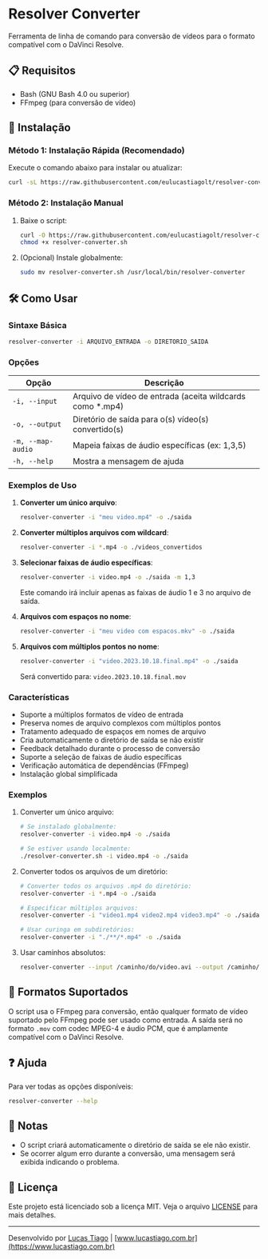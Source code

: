 # Resolver Converter

Ferramenta de linha de comando para conversão de vídeos para o formato compatível com o DaVinci Resolve.

## 📋 Requisitos

- Bash (GNU Bash 4.0 ou superior)
- FFmpeg (para conversão de vídeo)

## 🚀 Instalação

### Método 1: Instalação Rápida (Recomendado)

Execute o comando abaixo para instalar ou atualizar:

```bash
curl -sL https://raw.githubusercontent.com/eulucastiagolt/resolver-converter-shell/main/install.sh | bash
```

### Método 2: Instalação Manual

1. Baixe o script:

    ```bash
    curl -O https://raw.githubusercontent.com/eulucastiagolt/resolver-converter-shell/main/resolver-converter.sh
    chmod +x resolver-converter.sh
    ```

2. (Opcional) Instale globalmente:

    ```bash
    sudo mv resolver-converter.sh /usr/local/bin/resolver-converter
    ```

## 🛠 Como Usar

### Sintaxe Básica

```bash
resolver-converter -i ARQUIVO_ENTRADA -o DIRETORIO_SAIDA
```

### Opções

| Opção          | Descrição                                  |
| -------------- | ------------------------------------------ |
| `-i, --input`  | Arquivo de vídeo de entrada (aceita wildcards como *.mp4) |
| `-o, --output` | Diretório de saída para o(s) vídeo(s) convertido(s) |
| `-m, --map-audio` | Mapeia faixas de áudio específicas (ex: 1,3,5) |
| `-h, --help`   | Mostra a mensagem de ajuda                 |

### Exemplos de Uso

1. **Converter um único arquivo**:

   ```bash
   resolver-converter -i "meu video.mp4" -o ./saida
   ```

2. **Converter múltiplos arquivos com wildcard**:

   ```bash
   resolver-converter -i *.mp4 -o ./videos_convertidos
   ```

3. **Selecionar faixas de áudio específicas**:

   ```bash
   resolver-converter -i video.mp4 -o ./saida -m 1,3
   ```

   Este comando irá incluir apenas as faixas de áudio 1 e 3 no arquivo de saída.

4. **Arquivos com espaços no nome**:

   ```bash
   resolver-converter -i "meu video com espacos.mkv" -o ./saida
   ```

5. **Arquivos com múltiplos pontos no nome**:

   ```bash
   resolver-converter -i "video.2023.10.18.final.mp4" -o ./saida
   ```

   Será convertido para: `video.2023.10.18.final.mov`

### Características

- Suporte a múltiplos formatos de vídeo de entrada
- Preserva nomes de arquivo complexos com múltiplos pontos
- Tratamento adequado de espaços em nomes de arquivo
- Cria automaticamente o diretório de saída se não existir
- Feedback detalhado durante o processo de conversão
- Suporte a seleção de faixas de áudio específicas
- Verificação automática de dependências (FFmpeg)
- Instalação global simplificada

### Exemplos

1. Converter um único arquivo:

    ```bash
    # Se instalado globalmente:
    resolver-converter -i video.mp4 -o ./saida

    # Se estiver usando localmente:
    ./resolver-converter.sh -i video.mp4 -o ./saida
    ```

2. Converter todos os arquivos de um diretório:

    ```bash
    # Converter todos os arquivos .mp4 do diretório:
    resolver-converter -i *.mp4 -o ./saida

    # Especificar múltiplos arquivos:
    resolver-converter -i "video1.mp4 video2.mp4 video3.mp4" -o ./saida

    # Usar curinga em subdiretórios:
    resolver-converter -i "./**/*.mp4" -o ./saida
    ```

3. Usar caminhos absolutos:

    ```bash
    resolver-converter --input /caminho/do/video.avi --output /caminho/da/saida
    ```

## 🔄 Formatos Suportados

O script usa o FFmpeg para conversão, então qualquer formato de vídeo suportado pelo FFmpeg pode ser usado como entrada. A saída será no formato `.mov` com codec MPEG-4 e áudio PCM, que é amplamente compatível com o DaVinci Resolve.

## ❓ Ajuda

Para ver todas as opções disponíveis:

```bash
resolver-converter --help
```

## 📝 Notas

- O script criará automaticamente o diretório de saída se ele não existir.
- Se ocorrer algum erro durante a conversão, uma mensagem será exibida indicando o problema.

## 📄 Licença

Este projeto está licenciado sob a licença MIT. Veja o arquivo [LICENSE](LICENSE) para mais detalhes.

---

Desenvolvido por [Lucas Tiago](https://github.com/eulucastiagolt) | [www.lucastiago.com.br](https://www.lucastiago.com.br)
